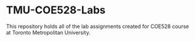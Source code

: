 # TMU-COE528-Labs
This repository holds all of the lab assignments created for COE528 course at Toronto Metropolitan University.
